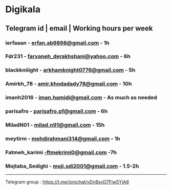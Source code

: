 # Digikala

## Telegram id | email | Working hours per week

### ierfaaan - erfan.ab9898@gmail.com - 1h
### Fdr231 - faryaneh_derakhshani@yahoo.com -  6h
### blackkniiight - arkhamknight0776@gmail.com - 5h
### Amirkh_78 - amir.khodadady78@gmail.com - 10h
### imanh2016 - iman.hamidi@gmail.com - As much as needed
### parisafro - parisafro.pf@gmail.com - 6h
### MiladN01 - milad.n91@gmail.com - 15h
### meytirm - mehdirahmani314@gmail.com - 1h
### Fatmeh_karimi -ftmekrimi0@gmail.com -7h
### Mojtaba_Sedighi - moji.sdi2001@gmail.com - 1.5-2h
***
Telegram group : https://t.me/joinchat/vDn8svD7Fiw5YjA8

